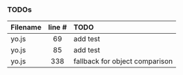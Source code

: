 ### TODOs
| Filename | line # | TODO
|:------|:------:|:------
| yo.js | 69 | add test
| yo.js | 85 | add test
| yo.js | 338 | fallback for object comparison